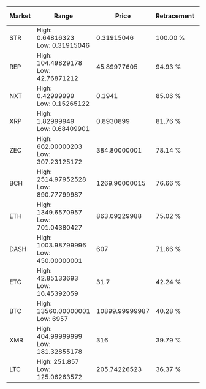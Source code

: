 | Market | Range | Price| Retracement | Doubles to 50% |
| --- | --- | --- | --- | --- |
| STR | High: 0.64816323<br />Low: 0.31915046 | 0.31915046 | 100.00 % | 1.52 |
| REP | High: 104.49829178<br />Low: 42.76871212 | 45.89977605 | 94.93 % | 1.60 |
| NXT | High: 0.42999999<br />Low: 0.15265122 | 0.1941 | 85.06 % | 1.50 |
| XRP | High: 1.82999949<br />Low: 0.68409901 | 0.8930899 | 81.76 % | 1.41 |
| ZEC | High: 662.00000203<br />Low: 307.23125172 | 384.80000001 | 78.14 % | 1.26 |
| BCH | High: 2514.97952528<br />Low: 890.77799987 | 1269.90000015 | 76.66 % | 1.34 |
| ETH | High: 1349.6570957<br />Low: 701.04380427 | 863.09229988 | 75.02 % | 1.19 |
| DASH | High: 1003.98799996<br />Low: 450.00000001 | 607 | 71.66 % | 1.20 |
| ETC | High: 42.85133693<br />Low: 16.45392059 | 31.7 | 42.24 % | 0.00 |
| BTC | High: 13560.00000001<br />Low: 6957 | 10899.99999987 | 40.28 % | 0.00 |
| XMR | High: 404.99999999<br />Low: 181.32855178 | 316 | 39.79 % | 0.00 |
| LTC | High: 251.857<br />Low: 125.06263572 | 205.74226523 | 36.37 % | 0.00 |
